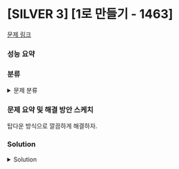 # [SILVER 3] [1로 만들기 - 1463]

[문제 링크](https://www.acmicpc.net/problem/1463) 

### 성능 요약

### 분류

<details><summary>문제 분류</summary> 

[다이내믹 프로그래밍]

</details>

### 문제 요약 및 해결 방안 스케치

탑다운 방식으로 깔끔하게 해결하자.

### Solution

<details><summary>Solution</summary> 

[Source Code]

</details>
